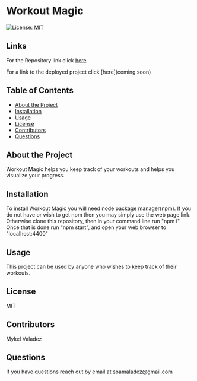 
# Workout Magic

[![License: MIT](https://img.shields.io/badge/License-MIT-yellow.svg)](https://opensource.org/licenses/MIT)

## Links 


For the Repository link click [here](https://github.com/valadezMykel/Workout_Magic)


For a link to the deployed project click [here](coming soon)


## Table of Contents

* [About the Project](#about-the-project)
* [Installation](#installation)
* [Usage](#usage)
* [License](#license)
* [Contributors](#contributors)
* [Questions](#questions)


## About the Project

Workout Magic helps you keep track of your workouts and helps you visualize your progress. 


## Installation

To install Workout Magic you will need node package manager(npm).  If you do not have or wish to get npm then you may simply use the web page link[]().  Otherwise clone this repository, then in your command line run "npm i". Once that is done run "npm start", and open your web browser to "localhost:4400"


## Usage

This project can be used by anyone who wishes to keep track of their workouts.


## License

MIT


## Contributors

Mykel Valadez


## Questions

If you have questions reach out by email at spamaladez@gmail.com